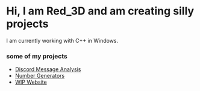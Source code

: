 # Hi, I am Red_3D and am creating silly projects

I am currently working with C++ in Windows.

### some of my projects
* [Discord Message Analysis](https://github.com/Red-3D/Discord-message-analysis)
* [Number Generators](https://github.com/Red-3D/Number_Generators)
* [WIP Website](https://red-3d.github.io/)
